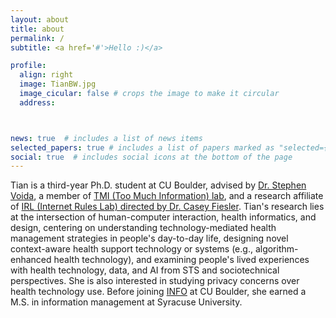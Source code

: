```yaml
---
layout: about
title: about
permalink: /
subtitle: <a href='#'>Hello :)</a>

profile:
  align: right
  image: TianBW.jpg
  image_cicular: false # crops the image to make it circular
  address:



news: true  # includes a list of news items
selected_papers: true # includes a list of papers marked as "selected={true}"
social: true  # includes social icons at the bottom of the page
---
```


Tian is a third-year Ph.D. student at CU Boulder, advised by [Dr. Stephen Voida](https://stephen.voida.com/), a member of [TMI (Too Much Information) lab](https://tmilab.colorado.edu/), and a research affiliate of [IRL (Internet Rules Lab) directed by Dr. Casey Fiesler](https://www.internetruleslab.com/). Tian's research lies at the intersection of human-computer interaction, health informatics, and design, centering on understanding technology-mediated health management strategies in people's day-to-day life, designing novel context-aware health support technology or systems (e.g., algorithm-enhanced health technology), and examining people's lived experiences with health technology, data, and AI from STS and sociotechnical perspectives. She is also interested in studying privacy concerns over health technology use. Before joining [INFO](https://www.colorado.edu/cmci/infoscience) at CU Boulder, she earned a M.S. in information management at Syracuse University.
